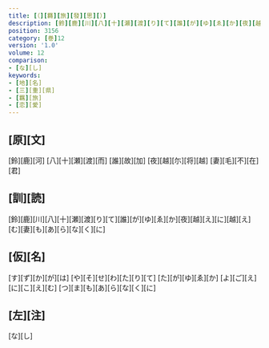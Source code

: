 ```yaml
---
title: [（][羇][旅][發][思][）]
description: [鈴][鹿][川][八][十][瀬][渡][り][て][誰][が][ゆ][ゑ][か][夜][越][え][に][越][え][む][妻][も][あ][ら][な][く][に]
position: 3156
category: [巻]12
version: '1.0'
volume: 12
comparison:
- [な][し]
keywords:
- [地][名]
- [三][重][県]
- [羈][旅]
- [恋][愛]
---
```


## [原][文]

[鈴][鹿][河] [八][十][瀬][渡][而] [誰][故][加] [夜][越][尓][将][越] [妻][毛][不][在][君]

## [訓][読]

[鈴][鹿][川][八][十][瀬][渡][り][て][誰][が][ゆ][ゑ][か][夜][越][え][に][越][え][む][妻][も][あ][ら][な][く][に]

## [仮][名]

[す][ず][か][が][は] [や][そ][せ][わ][た][り][て] [た][が][ゆ][ゑ][か] [よ][ご][え][に][こ][え][む] [つ][ま][も][あ][ら][な][く][に]

## [左][注]

[な][し]
